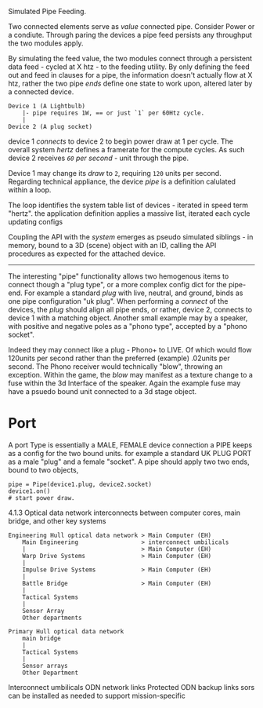 Simulated Pipe Feeding.

Two connected elements serve as _value_ connected pipe. Consider Power or a condiute.
Through paring the devices a pipe feed persists any throughput the two modules apply.

By simulating the feed value, the two modules connect through a persistent data feed - cycled at X htz - to the feeding utility. By only defining the feed out and feed in clauses for a pipe, the information doesn't actually flow at X htz, rather the two pipe _ends_ define one state to work upon, altered later by a connected device.

    Device 1 (A Lightbulb)
        |- pipe requires 1W, == or just `1` per 60Htz cycle.
        |
    Device 2 (A plug socket)

device 1 _connects_ to device 2 to begin power draw at 1 per cycle. The overall system _hertz_ defines a framerate for the compute cycles. As such device 2 receives _`60` per second_ - unit through the pipe.

Device 1 may change its _draw_ to `2`, requiring `120` units per second. Regarding technical appliance, the device _pipe_ is a definition calulated within a loop.

The loop identifies the system table list of devices - iterated in speed term "hertz". the application definition applies a massive list, iterated each cycle updating configs

Coupling the API with the _system_ emerges as pseudo simulated siblings - in memory, bound to a 3D (scene) object with an ID, calling the API procedures as expected for the attached device.

---

The interesting "pipe" functionality allows two hemogenous items to connect though a "plug type", or a more complex config dict for the pipe-end. For example a standard _plug_ with live, neutral, and ground, binds as one pipe configuration "uk plug". When performing a _connect_ of the devices, the _plug_ should align all pipe ends, or rather, device 2, connects to device 1 with a matching object.
Another small example may by a speaker, with positive and negative poles as a "phono type", accepted by a "phono socket".

Indeed they may connect like a plug - Phono+ to LIVE. Of which would flow 120units per second rather than the preferred (example) .02units per second. The Phono receiver would technically "blow", throwing an exception. Within the game, the _blow_ may manifest as a texture change to a fuse within the 3d Interface of the speaker.
Again the example fuse may have a psuedo bound unit connected to a 3d stage object.

# Port

A port Type is essentially a MALE, FEMALE device connection a PIPE keeps as a config for the two bound units.
for example a standard UK PLUG PORT as a male "plug" and a female "socket". A pipe should apply two two ends, bound to two objects,

    pipe = Pipe(device1.plug, device2.socket)
    device1.on()
    # start power draw.

4.1.3 Optical data network interconnects between computer cores, main bridge, and other key systems


    Engineering Hull optical data network > Main Computer (EH)
        Main Engineering                  > interconnect umbilicals
        |                                 > Main Computer (EH)
        Warp Drive Systems                > Main Computer (EH)
        |
        Impulse Drive Systems             > Main Computer (EH)
        |
        Battle Bridge                     > Main Computer (EH)
        |
        Tactical Systems
        |
        Sensor Array
        Other departments

    Primary Hull optical data network
        main bridge
        |
        Tactical Systems
        |
        Sensor arrays
        Other Department

Interconnect
umbilicals
ODN network links Protected ODN backup links
sors can be installed as needed to support mission-specific
